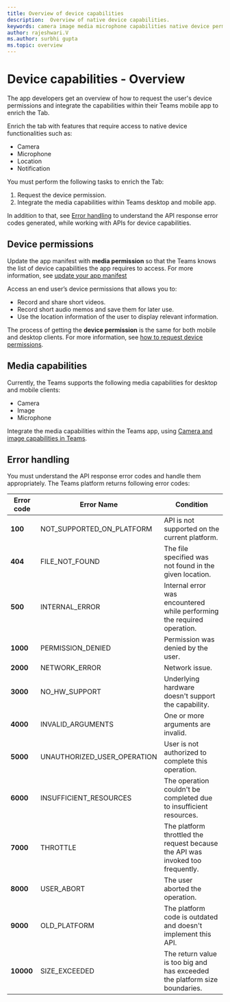 ```yaml
---
title: Overview of device capabilities
description:  Overview of native device capabilities.
keywords: camera image media microphone capabilities native device permissions 
author: rajeshwari.V 
ms.author: surbhi gupta 
ms.topic: overview
---
```

# Device capabilities - Overview

The app developers get an overview of how to request the user's device permissions and integrate the capabilities within their Teams mobile app to enrich the Tab. 

Enrich the tab with features that require access to native device functionalities such as: 
* Camera 
* Microphone 
* Location 
* Notification

You must perform the following tasks to enrich the Tab: 

1. Request the device permission.
1. Integrate the media capabilities within Teams desktop and mobile app.

In addition to that, see [Error handling](#error-handling) to understand the API response error codes generated, while working with APIs for device capabilities. 

## Device permissions

Update the app manifest with **media permission** so that the Teams knows the list of device capabilities the app requires to access. For more information, see [update your app manifest](../tabs/how-to/native-device-permissions?tabs=mobile#properties)

Access an end user’s device permissions that allows you to: 

* Record and share short videos. 
* Record short audio memos and save them for later use.
* Use the location information of the user to display relevant information. 

The process of getting the **device permission** is the same for both mobile and desktop clients.
For more information, see [how to request device permissions](../native-device-permissions.md).
 
## Media capabilities

Currently, the Teams supports the following media capabilities for desktop and mobile clients:
* Camera
* Image
* Microphone

Integrate the media capabilities within the Teams app, using [Camera and image capabilities in Teams](/mobile-camera-image-permissions.md). 

## Error handling

You must understand the API response error codes and handle them appropriately. The Teams platform returns following error codes: 

|Error code |  Error Name     | Condition|
| --- | --- | --- |
| **100** | NOT_SUPPORTED_ON_PLATFORM | API is not supported on the current platform.|
| **404** | FILE_NOT_FOUND | The file specified was not found in the given location.|
| **500** | INTERNAL_ERROR | Internal error was encountered while performing the required operation.|
| **1000** | PERMISSION_DENIED |Permission was denied by the user.|
| **2000** |NETWORK_ERROR | Network issue.|
| **3000** | NO_HW_SUPPORT | Underlying hardware doesn't support the capability.|
| **4000**| INVALID_ARGUMENTS | One or more arguments are invalid.|
| **5000** | UNAUTHORIZED_USER_OPERATION | User is not authorized to complete this operation.|
| **6000** |INSUFFICIENT_RESOURCES | The operation couldn't be completed due to insufficient resources.|
|**7000** | THROTTLE | The platform throttled the request because the API was invoked too frequently.|
|  **8000** | USER_ABORT |The user aborted the operation.|
| **9000**| OLD_PLATFORM | The platform code is outdated and doesn't implement this API.|
| **10000**| SIZE_EXCEEDED |  The return value is too big and has exceeded the platform size boundaries.|
